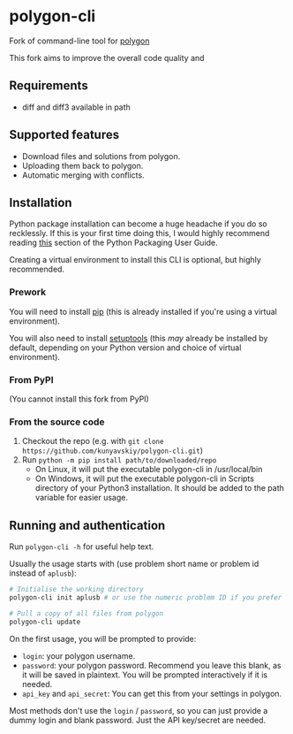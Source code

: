 # polygon-cli
Fork of command-line tool for [polygon](https://polygon.codeforces.com/)

This fork aims to improve the overall code quality and 

## Requirements

* diff and diff3 available in path

## Supported features

* Download files and solutions from polygon.
* Uploading them back to polygon.
* Automatic merging with conflicts.

## Installation

Python package installation can become a huge headache if you do so recklessly.
If this is your first time doing this, I would highly recommend reading [this](https://packaging.python.org/en/latest/tutorials/installing-packages/#creating-virtual-environments) section of the Python Packaging User Guide.

Creating a virtual environment to install this CLI is optional, but highly recommended.

### Prework

You will need to install [pip](https://pip.pypa.io/en/stable/installation/) (this is already installed if you're using a virtual environment).

You will also need to install [setuptools](https://pypi.org/project/setuptools/) (this *may* already be installed by default, depending on your Python version and choice of virtual environment).

### From PyPI

(You cannot install this fork from PyPI)

### From the source code

1. Checkout the repo (e.g. with `git clone https://github.com/kunyavskiy/polygon-cli.git`)
1. Run `python -m pip install path/to/downloaded/repo`
      * On Linux, it will put the executable polygon-cli in /usr/local/bin
      * On Windows, it will put the executable polygon-cli in Scripts directory of your Python3 installation. It should be added to the path variable for easier usage.

## Running and authentication

Run `polygon-cli -h` for useful help text.

Usually the usage starts with (use problem short name or problem id instead of `aplusb`):

```bash
# Initialise the working directory
polygon-cli init aplusb # or use the numeric problem ID if you prefer

# Pull a copy of all files from polygon
polygon-cli update 
```

On the first usage, you will be prompted to provide:

- `login`: your polygon username.
- `password`: your polygon password. Recommend you leave this blank, as it will be saved in plaintext.
  You will be prompted interactively if it is needed.
- `api_key` and `api_secret`: You can get this from your settings in polygon.

Most methods don't use the `login` / `password`, so you can just provide a dummy login and blank password.
Just the API key/secret are needed.
